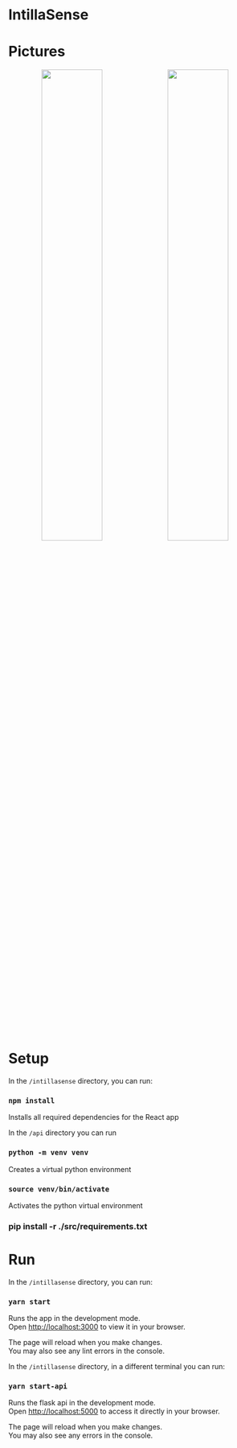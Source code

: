 # IntillaSense

<h1>Pictures</h1>

<p align="center">
  <img src="https://github.com/user-attachments/assets/00cb2774-65c2-4ff0-ab97-529fe7d7b8ba" width="49%">
  <img src="https://github.com/user-attachments/assets/a613c4d8-83fd-4772-96f1-cdbc9292f0e3" width="49%">
</p>




<h1>Setup</h1>

In the `/intillasense` directory, you can run:

### `npm install`

Installs all required dependencies for the React app

In the `/api` directory you can run 
### `python -m venv venv`

Creates a virtual python environment

### `source venv/bin/activate`

Activates the python virtual environment

### pip install -r ./src/requirements.txt

<h1>Run</h1>

In the `/intillasense` directory, you can run:

### `yarn start`

Runs the app in the development mode.\
Open [http://localhost:3000](http://localhost:3000) to view it in your browser.

The page will reload when you make changes.\
You may also see any lint errors in the console.

In the `/intillasense` directory, in a different terminal you can run:

### `yarn start-api`

Runs the flask api in the development mode.\
Open [http://localhost:5000](http://localhost:5000) to access it directly in your browser.

The page will reload when you make changes.\
You may also see any errors in the console.

